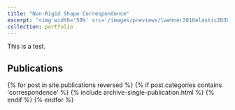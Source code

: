 ```yaml
---
title: "Non-Rigid Shape Correspondence"
excerpt: "<img width='50%' src='/images/previews/laehner2016elastic2D3D.png'>"
collection: portfolio
---
```


This is a test.

## Publications

{% for post in site.publications reversed %}
  {% if post.categories contains 'correspondence' %}
    {% include archive-single-publication.html %}
  {% endif %}
{% endfor %}
